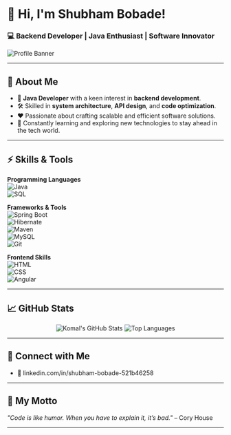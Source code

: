 # 👋 Hi, I'm Shubham Bobade!  
### 💻 Backend Developer | Java Enthusiast | Software Innovator  

![Profile Banner](https://via.placeholder.com/1200x400.png?text=Welcome+to+My+GitHub+Profile)  

---

## 🌟 About Me  
- 🚀 **Java Developer** with a keen interest in **backend development**.  
- 🛠️ Skilled in **system architecture**, **API design**, and **code optimization**.  
- ❤️ Passionate about crafting scalable and efficient software solutions.  
- 🌱 Constantly learning and exploring new technologies to stay ahead in the tech world.  

---

## ⚡ Skills & Tools  
**Programming Languages**  
![Java](https://img.shields.io/badge/Java-%23007396.svg?style=for-the-badge&logo=java&logoColor=white)  
![SQL](https://img.shields.io/badge/SQL-%230075CC.svg?style=for-the-badge&logo=database&logoColor=white)

**Frameworks & Tools**  
![Spring Boot](https://img.shields.io/badge/Spring%20Boot-%236DB33F.svg?style=for-the-badge&logo=spring&logoColor=white)  
![Hibernate](https://img.shields.io/badge/Hibernate-%23192A45.svg?style=for-the-badge&logo=hibernate&logoColor=white)  
![Maven](https://img.shields.io/badge/Maven-%23C71A36.svg?style=for-the-badge&logo=apache-maven&logoColor=white)  
![MySQL](https://img.shields.io/badge/MySQL-%234479A1.svg?style=for-the-badge&logo=mysql&logoColor=white)  
![Git](https://img.shields.io/badge/Git-%23F05033.svg?style=for-the-badge&logo=git&logoColor=white)

**Frontend Skills**  
![HTML](https://img.shields.io/badge/HTML5-%23E34F26.svg?style=for-the-badge&logo=html5&logoColor=white)  
![CSS](https://img.shields.io/badge/CSS3-%231572B6.svg?style=for-the-badge&logo=css3&logoColor=white)  
![Angular](https://img.shields.io/badge/Angular-%23DD0031.svg?style=for-the-badge&logo=angular&logoColor=white)

---

## 📈 GitHub Stats  
<div align="center">
  <img src="https://github-readme-stats.vercel.app/api?username=Shubham3634&show_icons=true&theme=radical" alt="Komal's GitHub Stats" />
  <img src="https://github-readme-stats.vercel.app/api/top-langs/?username=Shubham3634&layout=compact&theme=radical" alt="Top Languages" />
</div>

---

## 🌟 Connect with Me  
- 💼 linkedin.com/in/shubham-bobade-521b46258 
  
---

## 🚀 My Motto  
*"Code is like humor. When you have to explain it, it’s bad."* – Cory House  

--- 
